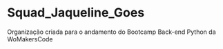 # Squad_Jaqueline_Goes
Organização criada para o andamento do Bootcamp Back-end Python da WoMakersCode
